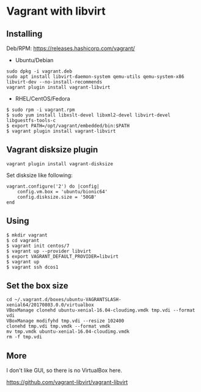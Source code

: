 # Vagrant with libvirt

## Installing

Deb/RPM: https://releases.hashicorp.com/vagrant/

* Ubuntu/Debian

```
sudo dpkg -i vagrant.deb
sudo apt install libvirt-daemon-system qemu-utils qemu-system-x86 libvirt-dev --no-install-recommends
vagrant plugin install vagrant-libvirt
```

* RHEL/CentOS/Fedora

```
$ sudo rpm -i vagrant.rpm
$ sudo yum install libxslt-devel libxml2-devel libvirt-devel libguestfs-tools-c
$ export PATH=/opt/vagrant/embedded/bin:$PATH
$ vagrant plugin install vagrant-libvirt
```

## Vagrant disksize plugin

```
vagrant plugin install vagrant-disksize
```

Set disksize like following:

```
vagrant.configure('2') do |config|
    config.vm.box = 'ubuntu/bionic64'
    config.disksize.size = '50GB'
end
```

## Using

```
$ mkdir vagrant
$ cd vagrant
$ vagrant init centos/7
$ vagrant up --provider libvirt
$ export VAGRANT_DEFAULT_PROVIDER=libvirt
$ vagrant up
$ vagrant ssh dcos1
```

## Set the box size

```
cd ~/.vagrant.d/boxes/ubuntu-VAGRANTSLASH-xenial64/20170803.0.0/virtualbox
VBoxManage clonehd ubuntu-xenial-16.04-cloudimg.vmdk tmp.vdi --format vdi
VBoxManage modifyhd tmp.vdi --resize 102400
clonehd tmp.vdi tmp.vmdk --format vmdk
mv tmp.vmdk ubuntu-xenial-16.04-cloudimg.vmdk
rm -f tmp.vdi
```

## More

I don't like GUI, so there is no VirtualBox here.

<https://github.com/vagrant-libvirt/vagrant-libvirt>

